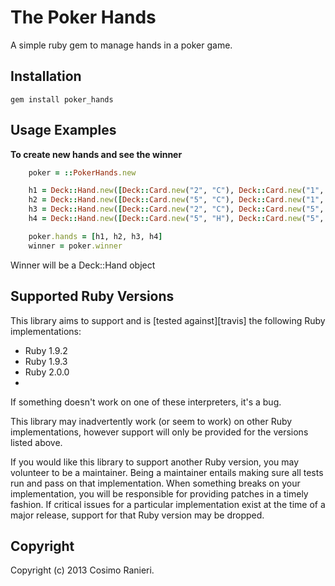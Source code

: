 # The Poker Hands

A simple ruby gem to manage hands in a poker game.

## Installation
    gem install poker_hands

## Usage Examples

**To create new hands and see the winner**

```ruby
    poker = ::PokerHands.new

    h1 = Deck::Hand.new([Deck::Card.new("2", "C"), Deck::Card.new("1", "H"), Deck::Card.new("7", "C"), Deck::Card.new("5", "S"), Deck::Card.new("3", "C")])
    h2 = Deck::Hand.new([Deck::Card.new("5", "C"), Deck::Card.new("1", "C"), Deck::Card.new("6", "H"), Deck::Card.new("5", "C"), Deck::Card.new("5", "C")])
    h3 = Deck::Hand.new([Deck::Card.new("2", "C"), Deck::Card.new("5", "H"), Deck::Card.new("4", "C"), Deck::Card.new("5", "C"), Deck::Card.new("5", "C")])
    h4 = Deck::Hand.new([Deck::Card.new("5", "H"), Deck::Card.new("5", "S"), Deck::Card.new("3", "C"), Deck::Card.new("5", "C"), Deck::Card.new("5", "C")])

    poker.hands = [h1, h2, h3, h4]
    winner = poker.winner
```
Winner will be a Deck::Hand object

## Supported Ruby Versions
This library aims to support and is [tested against][travis] the following Ruby
implementations:

* Ruby 1.9.2
* Ruby 1.9.3
* Ruby 2.0.0
*
If something doesn't work on one of these interpreters, it's a bug.

This library may inadvertently work (or seem to work) on other Ruby
implementations, however support will only be provided for the versions listed
above.

If you would like this library to support another Ruby version, you may
volunteer to be a maintainer. Being a maintainer entails making sure all tests
run and pass on that implementation. When something breaks on your
implementation, you will be responsible for providing patches in a timely
fashion. If critical issues for a particular implementation exist at the time
of a major release, support for that Ruby version may be dropped.


## Copyright
Copyright (c) 2013 Cosimo Ranieri.
